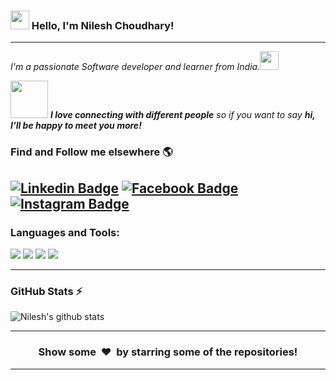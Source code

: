 ###  <img src="https://media.giphy.com/media/hvRJCLFzcasrR4ia7z/giphy.gif" width="30px"> Hello, I'm Nilesh Choudhary!
---
<em>I'm a passionate Software developer and learner from India.<img src="https://media.giphy.com/media/WUlplcMpOCEmTGBtBW/giphy.gif" width="30"></em>

<img src="https://media.giphy.com/media/LnQjpWaON8nhr21vNW/giphy.gif" width="60"> <em><b>I love connecting with different people</b> so if you want to say <b>hi, I'll be happy to meet you more!</b></em>


### Find and Follow me elsewhere 🌎
[![Linkedin Badge](https://img.shields.io/badge/LinkedIn-0077B5?style=for-the-badge&logo=linkedin&logoColor=white&link=https://www.linkedin.com/in/nileshchoudharyoffical/)](https://www.linkedin.com/in/nileshchoudharyoffical/)
[![Facebook Badge](https://img.shields.io/badge/Facebook-1877F2?style=for-the-badge&logo=facebook&logoColor=white&link=https://www.facebook.com/nilesh.choudhary.5070/)](https://www.facebook.com/nilesh.choudhary.5070/)
[![Instagram Badge](https://img.shields.io/badge/Instagram-E4405F?style=for-the-badge&logo=instagram&logoColor=white&link=https://www.instagram.com/nileshc_officials/)](https://www.instagram.com/nileshc_officials/)
---

### Languages and Tools:
<code><img src="https://img.shields.io/badge/JavaScript-F7DF1E?style=for-the-badge&logo=javascript&logoColor=black" /></code>
<code><img src="https://img.shields.io/badge/jQuery-0769AD?style=for-the-badge&logo=jquery&logoColor=white" /></code>
<code><img src="https://img.shields.io/badge/PHP-777BB4?style=for-the-badge&logo=php&logoColor=white" /></code>
<code><img src="https://img.shields.io/badge/Wordpress-21759B?style=for-the-badge&logo=wordpress&logoColor=white" /></code>

---

### GitHub Stats :zap:

![Nilesh's github stats](https://github-readme-stats.vercel.app/api?username=NileshChoudhary111&show_icons=true)

---

<h3 align="center">Show some &nbsp;❤️&nbsp; by starring some of the repositories!</h3>

---

<!--
**NileshChoudhary111/NileshChoudhary111** is a ✨ _special_ ✨ repository because its `README.md` (this file) appears on your GitHub profile.

Here are some ideas to get you started:

- 🔭 I’m currently working on ...
- 🌱 I’m currently learning ...
- 👯 I’m looking to collaborate on ...
- 🤔 I’m looking for help with ...
- 💬 Ask me about ...
- 📫 How to reach me: ...
- 😄 Pronouns: ...
- ⚡ Fun fact: ...
-->
